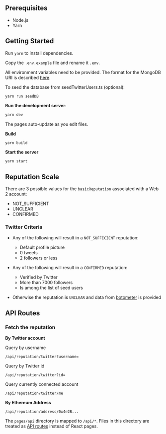 ## Prerequisites

- Node.js
- Yarn

## Getting Started

Run `yarn` to install dependencies.

Copy the `.env.example` file and rename it `.env`.

All environment variables need to be provided. The format for the MongoDB URI is described [here](https://docs.mongodb.com/manual/reference/connection-string/).

To seed the database from seedTwitterUsers.ts (optional):

```
yarn run seedDB
```

**Run the development server**:

```bash
yarn dev
```

The pages auto-update as you edit files.

**Build**

```bash
yarn build
```

**Start the server**

```bash
yarn start
```

## Reputation Scale

There are 3 possible values for the `basicReputation` associated with a Web 2 account:

- NOT_SUFFICIENT
- UNCLEAR
- CONFIRMED

### Twitter Criteria

- Any of the following will result in a `NOT_SUFFICIENT` reputation:
  - Default profile picture
  - 0 tweets
  - 2 followers or less
- Any of the following will result in a `CONFIRMED` reputation:

  - Verified by Twitter
  - More than 7000 followers
  - Is among the list of seed users

- Otherwise the reputation is `UNCLEAR` and data from [botometer](https://botometer.osome.iu.edu/) is provided

## API Routes

### Fetch the reputation

**By Twitter account**

Query by username

```
/api/reputation/twitter?username=
```

Query by Twitter id

```
/api/reputation/twitter?id=
```

Query currently connected account

```
/api/reputation/twitter/me
```

**By Ethereum Address**

```
/api/reputation/address/0x4e2B...
```

The `pages/api` directory is mapped to `/api/*`. Files in this directory are treated as [API routes](https://nextjs.org/docs/api-routes/introduction) instead of React pages.
